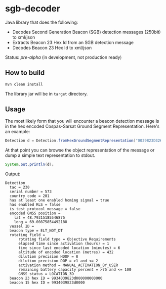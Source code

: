 # sgb-decoder
Java library that does the following:

* Decodes Second Generation Beacon (SGB) detection messages (250bit) to xml/json
* Extracts Beacon 23 Hex Id from an SGB detection message
* Decodes Beacon 23 Hex Id to xml/json

Status: *pre-alpha* (in development, not production ready)

## How to build
```bash
mvn clean install
```
The library jar will be in `target` directory.

## Usage

The most likely form that you will encounter a beacon detection message is in the hex encoded Cospas-Sarsat Ground Segment Representation. Here's an example:

```java
Detection d = Detection.fromHexGroundSegmentRepresentation("0039823D32618658622811F0000000000003FFF004030680258");
``` 
At that point you can browse the object representation of the message or dump a simple text representation to stdout.

```java
System.out.println(d);
```
Output:
```
Detection
  tac = 230
  serial number = 573
  country code = 201
  has at least one enabled homing signal = true
  has enabled RLS = false
  is test protocol message = false
  encoded GNSS position = 
    lat = 48.79315185546875
    long = 69.00875854492188
  vessel ID = 
  beacon type = ELT_NOT_DT
  rotating field = 
      rotating field type = Objective Requirements
      elapsed time since activation (hours) = 1
      time since last encoded location (minutes) = 6
      altitude of encoded location (metres) = 432
      dilution precision HDOP = 0
      dilution precision DOP = >1 and <= 2
      activation method = MANUAL_ACTIVATION_BY_USER
      remaining battery capacity percent = >75 and <= 100
      GNSS status = LOCATION_3D
  beacon 23 hex ID = 9934039823d000000000000
  beacon 15 hex ID = 9934039823d0000
```
